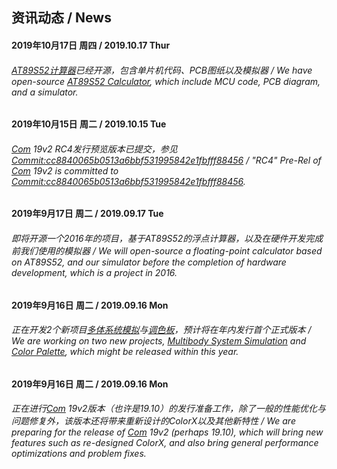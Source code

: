## 资讯动态 / News
#### 2019年10月17日 周四 / 2019.10.17 Thur
###### [AT89S52计算器](https://github.com/chibayuki/AT89S52Calculator)已经开源，包含单片机代码、PCB图纸以及模拟器 / We have open-source [AT89S52 Calculator](https://github.com/chibayuki/AT89S52Calculator), which include MCU code, PCB diagram, and a simulator.
#### 2019年10月15日 周二 / 2019.10.15 Tue
###### [Com](https://github.com/chibayuki/Com) 19v2 RC4发行预览版本已提交，参见[Commit:cc8840065b0513a6bbf531995842e1fbfff88456](https://github.com/chibayuki/Com/commit/cc8840065b0513a6bbf531995842e1fbfff88456) / "RC4" Pre-Rel of [Com](https://github.com/chibayuki/Com) 19v2 is committed to [Commit:cc8840065b0513a6bbf531995842e1fbfff88456](https://github.com/chibayuki/Com/commit/cc8840065b0513a6bbf531995842e1fbfff88456).
#### 2019年9月17日 周二 / 2019.09.17 Tue
###### 即将开源一个2016年的项目，基于AT89S52的浮点计算器，以及在硬件开发完成前我们使用的模拟器 / We will open-source a floating-point calculator based on AT89S52, and our simulator before the completion of hardware development, which is a project in 2016.
#### 2019年9月16日 周二 / 2019.09.16 Mon
###### 正在开发2个新项目[多体系统模拟](https://github.com/chibayuki/MultibodySystemSimulation)与[调色板](https://github.com/chibayuki/ColorPalette)，预计将在年内发行首个正式版本 / We are working on two new projects, [Multibody System Simulation](https://github.com/chibayuki/MultibodySystemSimulation) and [Color Palette](https://github.com/chibayuki/ColorPalette), which might be released within this year.
#### 2019年9月16日 周二 / 2019.09.16 Mon
###### 正在进行[Com](https://github.com/chibayuki/Com) 19v2版本（也许是19.10）的发行准备工作，除了一般的性能优化与问题修复外，该版本还将带来重新设计的ColorX以及其他新特性 / We are preparing for the release of [Com](https://github.com/chibayuki/Com) 19v2 (perhaps 19.10), which will bring new features such as re-designed ColorX, and also bring general performance optimizations and problem fixes.
